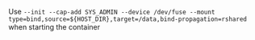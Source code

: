 Use `--init --cap-add SYS_ADMIN --device /dev/fuse --mount type=bind,source=${HOST_DIR},target=/data,bind-propagation=rshared` when starting the container